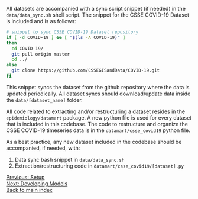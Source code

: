 All datasets are accompanied with a sync script snippet (if needed) in the `data/data_sync.sh` shell script. The snippet for the CSSE COVID-19 Dataset is included and is as follows:
```bash
# snippet to sync CSSE COVID-19 Dataset repository
if [ -d COVID-19 ] && [ "$(ls -A COVID-19)" ]
then
  cd COVID-19/
  git pull origin master
  cd ../
else
  git clone https://github.com/CSSEGISandData/COVID-19.git
fi
```
This snippet syncs the dataset from the github repository where the data is updated periodically. All dataset syncs should download/update data inside the `data/[dataset_name]` folder.

All code related to extracting and/or restructuring a dataset resides in the `epidemiology/datamart` package. A new python file is used for every dataset that is included in this codebase. The code to restructure and organize the CSSE COVID-19 timeseries data is in the `datamart/csse_covid19` python file.

As a best practice, any new dataset included in the codebase should be accompanied, if needed, with:
1. Data sync bash snippet in `data/data_sync.sh`
1. Extraction/restructuring code in `datamart/csse_covid19/[dataset].py`

[Previous: Setup](./setup.md)\
[Next: Developing Models](./models.md) \
[Back to main index](../README.md) 